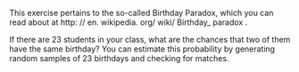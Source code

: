 This exercise pertains to the so-called Birthday Paradox, which you can read about
at http: // en. wikipedia. org/ wiki/ Birthday_ paradox .

If there are 23 students in your class, what are the chances that two of them have the same birthday?
You can estimate this probability by generating random samples of 23 birthdays and checking for
matches.
